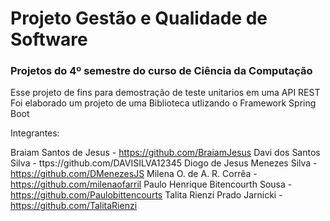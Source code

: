 # Projeto Gestão e Qualidade de Software

### Projetos do 4º semestre do curso de Ciência da Computação


Esse projeto de fins para demostração de teste unitarios em uma API REST
Foi elaborado um projeto de uma Biblioteca utlizando o Framework Spring Boot

Integrantes:

Braiam Santos de Jesus - https://github.com/BraiamJesus
Davi dos Santos Silva - ttps://github.com/DAVISILVA12345
Diogo de Jesus Menezes Silva - https://github.com/DMenezesJS
Milena O. de A. R. Corrêa - https://github.com/milenaofarril
Paulo Henrique Bitencourth Sousa - https://github.com/Paulobittencourts
Talita Rienzi Prado Jarnicki - https://github.com/TalitaRienzi
